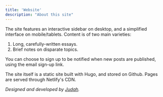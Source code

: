 ```yaml
---
title: 'Website'
description: "About this site"
---
```


The site features an interactive sidebar on desktop, and a simplified interface on mobile/tablets. Content is of two main varieties: 

1. Long, carefully-written essays.
2. Brief notes on disparate topics. 

You can choose to sign up to be notified when new posts are published, using the email sign-up link. 

The site itself is a static site built with Hugo, and stored on Github. Pages are served through Netlify's CDN. 

*Designed and developed by [Judah](https://joodaloop.com).*